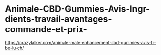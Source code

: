 # Animale-CBD-Gummies-Avis-Ingr-dients-travail-avantages-commande-et-prix-
https://crazytalker.com/animale-male-enhancement-cbd-gummies-avis-fr-be-lu-ch/
